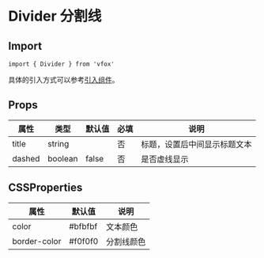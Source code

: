 # Divider 分割线

## Import

```
import { Divider } from 'vfox'
```

具体的引入方式可以参考[引入组件](../guide/import.md)。

## Props

| 属性   | 类型    | 默认值 | 必填 | 说明                         |
| ------ | ------- | ------ | ---- | ---------------------------- |
| title  | string  |        | 否   | 标题，设置后中间显示标题文本 |
| dashed | boolean | false  | 否   | 是否虚线显示                 |

## CSSProperties

| 属性         | 默认值  | 说明       |
| ------------ | ------- | ---------- |
| color        | #bfbfbf | 文本颜色   |
| border-color | #f0f0f0 | 分割线颜色 |
